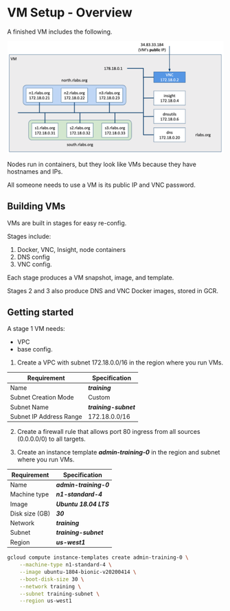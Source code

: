 # VM Setup - Overview

A finished VM includes the following. 

![](../images/00-vm-overview.png)

Nodes run in containers, but they look like VMs because they have hostnames and IPs.

All someone needs to use a VM is its public IP and VNC password.

## Building VMs

VMs are built in stages for easy re-config.

Stages include:
1. Docker, VNC, Insight, node containers
2. DNS config
3. VNC config.

Each stage produces a VM snapshot, image, and template.

Stages 2 and 3 also produce DNS and VNC Docker images, stored in GCR.

## Getting started

A stage 1 VM needs:
- VPC
- base config.

1. Create a VPC with subnet 172.18.0.0/16 in the region where you run VMs.

Requirement | Specification
------------|--------------
Name | ***training***
Subnet Creation Mode | Custom
Subnet Name | ***training-subnet***
Subnet IP Address Range | 172.18.0.0/16

2. Create a firewall rule that allows port 80 ingress from all sources (0.0.0.0/0) to all targets.

3. Create an instance template ***admin-training-0*** in the region and subnet where you run VMs.
  
Requirement  | Specification  
------------ | -------------
Name | ***admin-training-0***
Machine type | ***n1-standard-4***
Image | ***Ubuntu 18.04 LTS***
Disk size (GB) | ***30***
Network | ***training***
Subnet | ***training-subnet***
Region | ***us-west1***

```bash
gcloud compute instance-templates create admin-training-0 \
    --machine-type n1-standard-4 \
    --image ubuntu-1804-bionic-v20200414 \
    --boot-disk-size 30 \
    --network training \
    --subnet training-subnet \
    --region us-west1
 
```
